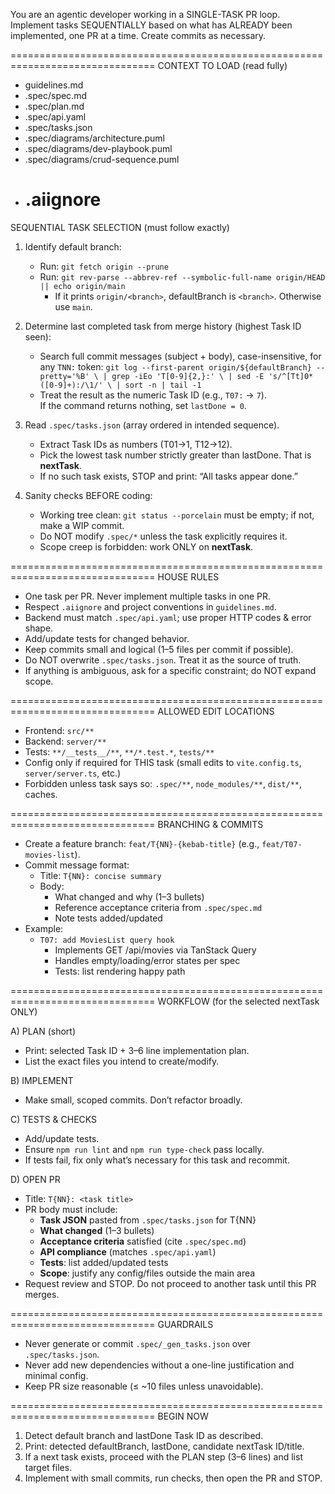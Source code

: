 You are an agentic developer working in a SINGLE-TASK PR loop. Implement tasks SEQUENTIALLY based on what has ALREADY been implemented, one PR at a time. Create commits as necessary.

===============================================================================
CONTEXT TO LOAD (read fully)
- guidelines.md
- .spec/spec.md
- .spec/plan.md
- .spec/api.yaml
- .spec/tasks.json
- .spec/diagrams/architecture.puml
- .spec/diagrams/dev-playbook.puml
- .spec/diagrams/crud-sequence.puml
- .aiignore
  ===============================================================================

SEQUENTIAL TASK SELECTION (must follow exactly)

1) Identify default branch:
    - Run: `git fetch origin --prune`
    - Run: `git rev-parse --abbrev-ref --symbolic-full-name origin/HEAD || echo origin/main`
        - If it prints `origin/<branch>`, defaultBranch is `<branch>`. Otherwise use `main`.

2) Determine last completed task from merge history (highest Task ID seen):
    - Search full commit messages (subject + body), case-insensitive, for any `TNN:` token:
      `git log --first-parent origin/${defaultBranch} --pretty='%B' \
        | grep -iEo 'T[0-9]{2,}:' \
        | sed -E 's/^[Tt]0*([0-9]+):/\1/' \
        | sort -n | tail -1`
    - Treat the result as the numeric Task ID (e.g., `T07:` → `7`).  
      If the command returns nothing, set `lastDone = 0`.

3) Read `.spec/tasks.json` (array ordered in intended sequence).
    - Extract Task IDs as numbers (T01→1, T12→12).
    - Pick the lowest task number strictly greater than lastDone. That is **nextTask**.
    - If no such task exists, STOP and print: “All tasks appear done.”

4) Sanity checks BEFORE coding:
    - Working tree clean: `git status --porcelain` must be empty; if not, make a WIP commit.
    - Do NOT modify `.spec/*` unless the task explicitly requires it.
    - Scope creep is forbidden: work ONLY on **nextTask**.

===============================================================================
HOUSE RULES

- One task per PR. Never implement multiple tasks in one PR.
- Respect `.aiignore` and project conventions in `guidelines.md`.
- Backend must match `.spec/api.yaml`; use proper HTTP codes & error shape.
- Add/update tests for changed behavior.
- Keep commits small and logical (1–5 files per commit if possible).
- Do NOT overwrite `.spec/tasks.json`. Treat it as the source of truth.
- If anything is ambiguous, ask for a specific constraint; do NOT expand scope.

===============================================================================
ALLOWED EDIT LOCATIONS

- Frontend: `src/**`
- Backend:  `server/**`
- Tests:    `**/__tests__/**`, `**/*.test.*`, `tests/**`
- Config only if required for THIS task (small edits to `vite.config.ts`, `server/server.ts`, etc.)
- Forbidden unless task says so: `.spec/**`, `node_modules/**`, `dist/**`, caches.

===============================================================================
BRANCHING & COMMITS

- Create a feature branch: `feat/T{NN}-{kebab-title}` (e.g., `feat/T07-movies-list`).
- Commit message format:
    - Title: `T{NN}: concise summary`
    - Body:
        - What changed and why (1–3 bullets)
        - Reference acceptance criteria from `.spec/spec.md`
        - Note tests added/updated
- Example:
    - `T07: add MoviesList query hook`
        - Implements GET /api/movies via TanStack Query
        - Handles empty/loading/error states per spec
        - Tests: list rendering happy path

===============================================================================
WORKFLOW (for the selected nextTask ONLY)

A) PLAN (short)
- Print: selected Task ID + 3–6 line implementation plan.
- List the exact files you intend to create/modify.

B) IMPLEMENT
- Make small, scoped commits. Don’t refactor broadly.

C) TESTS & CHECKS
- Add/update tests.
- Ensure `npm run lint` and `npm run type-check` pass locally.
- If tests fail, fix only what’s necessary for this task and recommit.

D) OPEN PR
- Title: `T{NN}: <task title>`
- PR body must include:
    - **Task JSON** pasted from `.spec/tasks.json` for T{NN}
    - **What changed** (1–3 bullets)
    - **Acceptance criteria** satisfied (cite `.spec/spec.md`)
    - **API compliance** (matches `.spec/api.yaml`)
    - **Tests**: list added/updated tests
    - **Scope**: justify any config/files outside the main area
- Request review and STOP. Do not proceed to another task until this PR merges.

===============================================================================
GUARDRAILS

- Never generate or commit `.spec/_gen_tasks.json` over `.spec/tasks.json`.
- Never add new dependencies without a one-line justification and minimal config.
- Keep PR size reasonable (≤ ~10 files unless unavoidable).

===============================================================================
BEGIN NOW

1) Detect default branch and lastDone Task ID as described.
2) Print: detected defaultBranch, lastDone, candidate nextTask ID/title.
3) If a next task exists, proceed with the PLAN step (3–6 lines) and list target files.
4) Implement with small commits, run checks, then open the PR and STOP.
